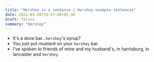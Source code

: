 ```yaml
---
title: "Hershey in a sentence | Hershey example sentences"
date: 2021-01-20T19:57:50+05:30
draft: falses
summary: "Hershey"
---
```

- It's a dove bar...`hershey`'s syrup?
- You just put mustard on your `hershey` bar.
- I've spoken to friends of mine and my husband's, in harrisburg, in lancaster and `hershey`.
                 
